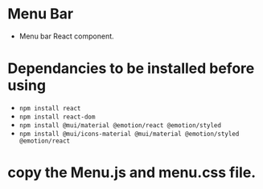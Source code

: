 # Menu Bar
- Menu bar React component.

# Dependancies to be installed before using
- ```npm install react```
- ```npm install react-dom```
- ```npm install @mui/material @emotion/react @emotion/styled```
- ```npm install @mui/icons-material @mui/material @emotion/styled @emotion/react```

# copy the Menu.js and menu.css file.
